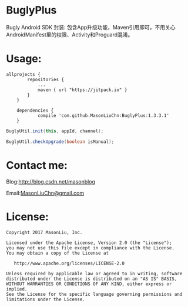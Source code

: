 # BuglyPlus

Bugly Android SDK 封装: 包含App升级功能，Maven引用即可，不用关心AndroidManifest里的权限、Activity和Proguard混淆。


# Usage:

```goovy
allprojects {
		repositories {
			...
			maven { url "https://jitpack.io" }
		}
	}

	dependencies {
	        compile 'com.github.MasonLiuChn:BuglyPlus:1.3.3.1'
	}
```

```java
BuglyUtil.init(this, appId, channel);
```

```java
BuglyUtil.checkUpgrade(boolean isManual);
```

# Contact me:

Blog:http://blog.csdn.net/masonblog

Email:MasonLiuChn@gmail.com

# License:
    Copyright 2017 MasonLiu, Inc.

    Licensed under the Apache License, Version 2.0 (the "License");
    you may not use this file except in compliance with the License.
    You may obtain a copy of the License at

       http://www.apache.org/licenses/LICENSE-2.0

    Unless required by applicable law or agreed to in writing, software
    distributed under the License is distributed on an "AS IS" BASIS,
    WITHOUT WARRANTIES OR CONDITIONS OF ANY KIND, either express or implied.
    See the License for the specific language governing permissions and
    limitations under the License.


